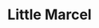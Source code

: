 ---
title: "Little Marcel"
url: /la-grande-motte/little-marcel-quai-charles-de-gaulle/
shop: vêtements
---